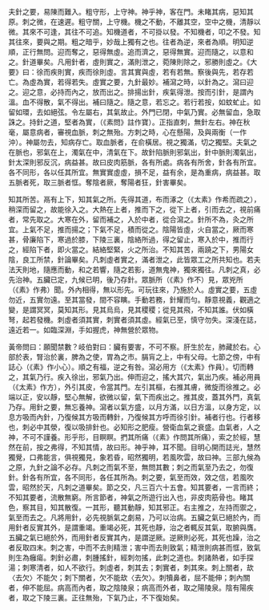 夫針之要，易陳而難入。粗守形，上守神。神乎神，客在門。未睹其病，惡知其原。刺之微，在速遲。粗守關，上守機。機之不動，不離其空，空中之機，清靜以微。其來不可逢，其往不可追。知機道者，不可掛以發。不知機者，叩之不發。知其往來，要與之期。粗之暗乎，妙哉上獨有之也。往者為逆，來者為順。明知逆順，正行無問。迎而奪之，惡得無虛。追而濟之，惡得無實。迎而隨之，以意和之。針道畢矣。凡用針者，虛則實之，滿則泄之，菀陳則除之，邪勝則虛之。《大要》曰：徐而疾則實，疾而徐則虛。言其實與虛，若有若無。察後與先，若存若亡。為虛為實，若得若失。虛實之要，九針最妙。補瀉之時，以針為之。瀉曰迎之。迎之意，必持而內之，放而出之。排揚出針，疾氣得泄。按而引針，是謂內溫。血不得散，氣不得出。補曰隨之。隨之意，若忘之。若行若按，如蚊虻止。如留如環，去如絕弦。令左屬右，其氣故止。外門已閉，中氣乃實。必無留血，急取誅之。持針之道，堅者為實，（《素問》註作寶）。正指直刺，無針左右。神在秋毫，屬意病者，審視血脈，刺之無殆。方刺之時，心在懸陽，及與兩衡（一作沖）。神屬勿去，知病存亡。取血脈者，在俞橫居。視之獨滿，切之獨堅。夫氣之在脈也，邪氣在上，濁氣在中，清氣在下。故針陷脈則邪氣出，針中脈則濁氣出，針太深則邪反沉，病益甚。故曰皮肉筋脈，各有所處。病各有所舍，針各有所宜。各不同形，各以任其所宜。無實實虛虛，損不足，益有余，是為重病，病益甚。取五脈者死，取三脈者恇。奪陰者厥，奪陽者狂，針害畢矣。

知其所苦。鬲有上下，知其氣之所。先得其道，布而涿之（《太素》作希而疏之），稍深而留之，故能徐入之。大熱在上者，推而下之，從下上者，引而去之，視前痛者，常先取之。大寒在外，留而補之，入於中者，從合瀉之。針所不為，灸之所宜。上氣不足，推而揚之；下氣不足，積而從之。陰陽皆虛，火自當之，厥而寒甚，骨廉陷下，寒過於膝，下陵三裏，陰絡所過，得之留止，寒入於中，推而行之，經陷下者，即火當之。結絡堅緊，火之所治。不知其苦，兩蹺之下，男陽女陰，良工所禁，針論畢矣。凡刺虛者實之，滿者泄之，此皆眾工之所共知也。若夫法天則地，隨應而動，和之若響，隨之若影，道無鬼神，獨來獨往。凡刺之真，必先治神。五臟已定，九候已明，後乃存針。眾脈所（《素》作不）見，眾兇所（《素》作弗）聞。外內相得，無以形先。可玩往來，乃施於人。虛實之要，五虛勿近，五實勿遠。至其當發，間不容瞚。手動若務，針耀而勻。靜意視義，觀適之變，是謂冥冥，莫知其形。見其烏烏，見其稷稷；從見其飛，不知其誰。伏如橫弩，起若發機。刺虛者須其實，刺實者須其虛。經氣已至，慎守勿失。深淺在誌，遠近若一。如臨深淵，手如握虎，神無營於眾物。

黃帝問曰：願聞禁數？岐伯對曰：臟有要害，不可不察。肝生於左，肺藏於右。心部於表，腎治於裏，脾為之使，胃為之市。膈肓之上，中有父母。七節之傍，中有誌心（《素》作小心）。順之有福，逆之有咎。瀉必用方（《太素》作員）。切而轉之，其氣乃行。疾入徐出，邪氣乃出。伸而迎之，搖大其穴，氣出乃疾。補必用員（《太素》作方），外引其皮，令當其門。左引其樞，右推其膚，微旋而徐推之。必端以正，安以靜，堅心無解，欲微以留，氣下而疾出之。推其皮，蓋其外門，真氣乃存。用針之要，無忘養神。瀉者以氣方盛，以月方滿，以日方溫，以身方定，以息方吸而內針，乃復候其方吸而轉針，乃復候其方呼而徐引針。補者行也。行者移也，刺必中其滎，復以吸排針也。必知形之肥瘦。營衛血氣之衰盛。血氣者，人之神，不可不謹養。形乎形，目瞑瞑。捫其所痛（《素》作問其所痛），索之於經，慧然在前，按之弗得，不知其情，故曰形。神乎神，耳不聞。目明心開而誌光，慧然獨覺，口弗能言，俱視獨見，象若昏，昭然獨明，若風吹雲，故曰神。三部九候為之原，九針之論不必存。凡刺之而氣不至，無問其數；刺之而氣至乃去之，勿復針。針各有所宜，各不同形，各任其所為。刺之要，氣至而效，效之信，若風吹雲，昭然於天，凡刺之道畢矣。節之交，凡三百六十五會。知其要者，一言而終；不知其要者，流散無窮。所言節者，神氣之所遊行出入也，非皮肉筋骨也。睹其色，察其目，知其散復。一其形，聽其動靜，知其邪正。右主推之，左持而禦之，氣至而去之。凡將用針，必先視脈氣之劇易，乃可以治病。五臟之氣已絕於內，而用針者反實其外，是謂重竭。重竭必死，其死也靜，治之者輒反其氣，取腑與膺。五臟之氣已絕於外，而用針者反實其內，是謂逆厥。逆厥則必死，其死也躁，治之者反取四末。刺之害，中而不去則精泄；害中而去則致氣；精泄則病甚而恇，致氣則生為癰瘍。刺針必肅，刺腫搖針，經刺勿搖，此刺之道也。刺諸熱者，如手探湯；刺寒清者，如人不欲行。刺虛者，刺其去；刺實者，刺其來。刺上關者，㰦〈去欠〉不能欠；刺下關者，欠不能㰦〈去欠〉。刺犢鼻者，屈不能伸；刺內關者，伸不能屈。病高而內者，取之陰陵泉；病高而外者，取之陽陵泉。陰有陽疾者，取之下陵三裏。正往無殆，下氣乃止，不下復始矣。